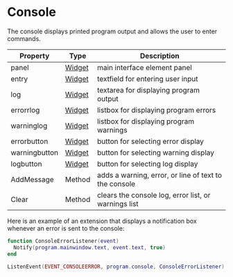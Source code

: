 # Console

The console displays printed program output and allows the user to enter commands.

| Property | Type | Description |
|---|---|---|
| panel | [Widget](Widget.md) | main interface element panel |
| entry | [Widget](Widget.md) | textfield for entering  user input |
| log | [Widget](Widget.md) | textarea for displaying program output |
| errorrlog | [Widget](Widget.md) | listbox for displaying program errors |
| warninglog | [Widget](Widget.md) | listbox for displaying program warnings |
| errorbutton | [Widget](Widget.md) | button for selecting error display |
| warningbutton | [Widget](Widget.md) | button for selecting warning display |
| logbutton | [Widget](Widget.md) | button for selecting log display |
| AddMessage | Method | adds a warning, error, or line of text to the console |
| Clear | Method | clears the console log, error list, or warnings list |

Here is an example of an extension that displays a notification box whenever an error is sent to the console:

```lua
function ConsoleErrorListener(event)
  Notify(program.mainwindow.text, event.text, true)
end

ListenEvent(EVENT_CONSOLEERROR, program.console, ConsoleErrorListener)
```
